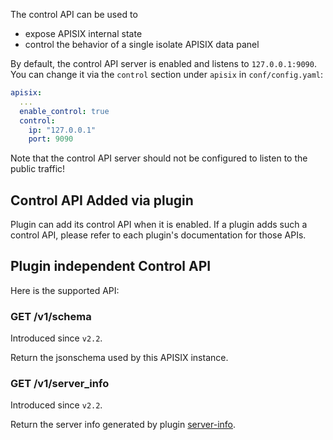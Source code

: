 <!--
#
# Licensed to the Apache Software Foundation (ASF) under one or more
# contributor license agreements.  See the NOTICE file distributed with
# this work for additional information regarding copyright ownership.
# The ASF licenses this file to You under the Apache License, Version 2.0
# (the "License"); you may not use this file except in compliance with
# the License.  You may obtain a copy of the License at
#
#     http://www.apache.org/licenses/LICENSE-2.0
#
# Unless required by applicable law or agreed to in writing, software
# distributed under the License is distributed on an "AS IS" BASIS,
# WITHOUT WARRANTIES OR CONDITIONS OF ANY KIND, either express or implied.
# See the License for the specific language governing permissions and
# limitations under the License.
#
-->

The control API can be used to
* expose APISIX internal state
* control the behavior of a single isolate APISIX data panel

By default, the control API server is enabled and listens to `127.0.0.1:9090`. You can change it via
the `control` section under `apisix` in `conf/config.yaml`:

```yaml
apisix:
  ...
  enable_control: true
  control:
    ip: "127.0.0.1"
    port: 9090
```

Note that the control API server should not be configured to listen to the public traffic!

## Control API Added via plugin

Plugin can add its control API when it is enabled.
If a plugin adds such a control API, please refer to each plugin's documentation for those APIs.

## Plugin independent Control API

Here is the supported API:

### GET /v1/schema

Introduced since `v2.2`.

Return the jsonschema used by this APISIX instance.

### GET /v1/server_info

Introduced since `v2.2`.

Return the server info generated by plugin [server-info](plugins/server-info.md).
